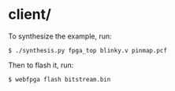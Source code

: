 # client/

To synthesize the example, run:
```console
$ ./synthesis.py fpga_top blinky.v pinmap.pcf
```

Then to flash it, run:
```console
$ webfpga flash bitstream.bin
```
